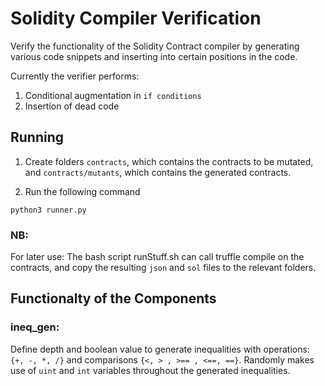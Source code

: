 # Solidity Compiler Verification

Verify the functionality of the Solidity Contract compiler by generating various code snippets and inserting into certain positions in the code.

Currently the verifier performs:
1. Conditional augmentation in `if conditions`
2. Insertion of dead code

## Running 

1. Create folders `contracts`, which contains the contracts to be mutated, and `contracts/mutants`, which contains the generated contracts.

2. Run the following command

```
python3 runner.py
```

### NB: 
For later use: The bash script runStuff.sh can call truffle compile on the contracts, and copy the resulting `json` and `sol` files to the relevant folders. 

## Functionalty of the Components

### ineq_gen:
Define depth and boolean value to generate inequalities with operations: `{+, -, *, /}` and comparisons `{<, > , >== , <==, ==}`. Randomly makes use of `uint` and `int` variables throughout the generated inequalities.

